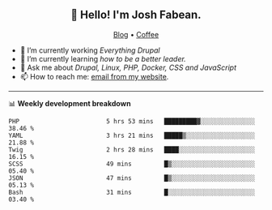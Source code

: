 <h2 align="center">👋 Hello! I'm Josh Fabean.</h2>
<p align="center">
  <a href="https://joshfabean.com">Blog</a> •
  <a href="https://www.buymeacoffee.com/LSxne6Yr4">Coffee</a>
</p>

- 🔭 I’m currently working *Everything Drupal*
- 🌱 I’m currently learning *how to be a better leader.*
- 💬 Ask me about *Drupal, Linux, PHP, Docker, CSS and JavaScript*
- 📫 How to reach me: [email from my website](https://joshfabean.com).

-------

📊 **Weekly development breakdown**
<!--START_SECTION:waka-->

```text
PHP                        5 hrs 53 mins   █████████▓░░░░░░░░░░░░░░░   38.46 %
YAML                       3 hrs 21 mins   █████▒░░░░░░░░░░░░░░░░░░░   21.88 %
Twig                       2 hrs 28 mins   ████░░░░░░░░░░░░░░░░░░░░░   16.15 %
SCSS                       49 mins         █▒░░░░░░░░░░░░░░░░░░░░░░░   05.40 %
JSON                       47 mins         █▒░░░░░░░░░░░░░░░░░░░░░░░   05.13 %
Bash                       31 mins         █░░░░░░░░░░░░░░░░░░░░░░░░   03.40 %
```

<!--END_SECTION:waka-->

<!--
**fabean/fabean** is a ✨ _special_ ✨ repository because its `README.md` (this file) appears on your GitHub profile.

Here are some ideas to get you started:

- 🔭 I’m currently working on ...
- 🌱 I’m currently learning ...
- 👯 I’m looking to collaborate on ...
- 🤔 I’m looking for help with ...
- 💬 Ask me about ...
- 📫 How to reach me: ...
- 😄 Pronouns: ...
- ⚡ Fun fact: ...
-->
